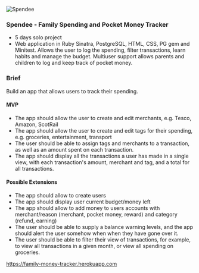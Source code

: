 ![Spendee](https://github.com/danieljanowski/CodeClan_Wk5_Project_Family_Spending_Tracker/blob/master/screenshot.png)

### Spendee - Family Spending and Pocket Money Tracker

 - 5 days solo project
 - Web application in Ruby Sinatra, PostgreSQL, HTML, CSS, PG gem and Minitest. Allows the user to log the spending, filter transactions, learn habits and manage the budget. Multiuser support allows parents and children to log and keep track of pocket money. 

### Brief

Build an app that allows users to track their spending.

#### MVP

* The app should allow the user to create and edit merchants, e.g. Tesco, Amazon, ScotRail
* The app should allow the user to create and edit tags for their spending, e.g. groceries, entertainment, transport
* The user should be able to assign tags and merchants to a transaction, as well as an amount spent on each transaction.
* The app should display all the transactions a user has made in a single view, with each transaction's amount, merchant and tag, and a total for all transactions.

#### Possible Extensions

* The app should allow to create users
* The app should display user current budget/money left
* The app should allow to add money to users accounts with merchant/reason (merchant, pocket money, reward) and category (refund, earning)
* The user should be able to supply a balance warning levels, and the app should alert the user somehow when when they have gone over it.
* The user should be able to filter their view of transactions, for example, to view all transactions in a given month, or view all spending on groceries.

https://family-money-tracker.herokuapp.com
